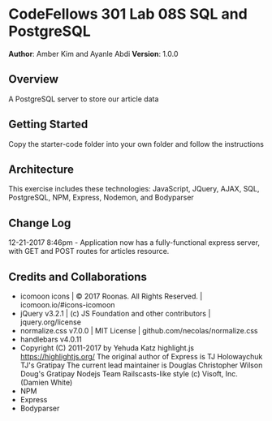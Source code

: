 # CodeFellows 301 Lab 08S SQL and PostgreSQL

**Author**: Amber Kim and Ayanle Abdi
**Version**: 1.0.0

## Overview
A PostgreSQL server to store our article data

## Getting Started
Copy the starter-code folder into your own folder and follow the instructions

## Architecture
This exercise includes these technologies: JavaScript, JQuery, AJAX, SQL, PostgreSQL, NPM, Express, Nodemon, and Bodyparser

## Change Log
12-21-2017 8:46pm - Application now has a fully-functional express server, with GET and POST routes for articles resource.

## Credits and Collaborations
* icomoon icons | © 2017 Roonas. All Rights Reserved. | icomoon.io/#icons-icomoon 
* jQuery v3.2.1 | (c) JS Foundation and other contributors | jquery.org/license 
* normalize.css v7.0.0 | MIT License | github.com/necolas/normalize.css 
* handlebars v4.0.11
* Copyright (C) 2011-2017 by Yehuda Katz highlight.js https://highlightjs.org/ The original author of Express is TJ Holowaychuk TJ's Gratipay The current lead maintainer is Douglas Christopher Wilson Doug's Gratipay Nodejs Team Railscasts-like style (c) Visoft, Inc. (Damien White)
* NPM
* Express
* Bodyparser

